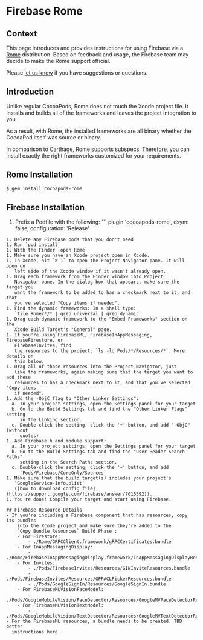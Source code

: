 # Firebase Rome

## Context

This page introduces and provides instructions for using Firebase via a
[Rome](https://github.com/CocoaPods/Rome) distribution. Based on
feedback and usage, the Firebase team may decide to make the Rome
support official.

Please [let us know](https://github.com/firebase/firebase-ios-sdk/issues) if you
have suggestions or questions.

## Introduction

Unlike regular CocoaPods, Rome does not touch the Xcode project file. It
installs and builds all of the frameworks and leaves the project integration to
you.

As a result, with Rome, the installed frameworks are all binary whether the
CocoaPod itself was source or binary.

In comparison to Carthage, Rome supports subspecs. Therefore, you can install
exactly the right frameworks customized for your requirements.

## Rome Installation

```bash
$ gem install cocoapods-rome
```

## Firebase Installation

1. Prefix a Podfile with the following: ```
plugin 'cocoapods-rome',
    dsym: false,
    configuration: 'Release'
```
1. Delete any Firebase pods that you don't need
1. Run `pod install`
1. With the Finder `open Rome`
1. Make sure you have an Xcode project open in Xcode.
1. In Xcode, hit `⌘-1` to open the Project Navigator pane. It will open on
   left side of the Xcode window if it wasn't already open.
1. Drag each framework from the Finder window into Project
   Navigator pane. In the dialog box that appears, make sure the target you
   want the framework to be added to has a checkmark next to it, and that
   you've selected "Copy items if needed".
1. Find the dynamic frameworks: In a shell type:
   `file Rome/*/* | grep universal | grep dynamic`
1. Drag each dynamic framework to the "Embed Frameworks" section on the
   Xcode Build Target's "General" page.
1. If you're using FirebaseML, FirebaseInAppMessaging, FirebaseFirestore, or
   FirebaseInvites, find
   the resources to the project: `ls -ld Pods/*/Resources/*`. More details on
   this below.
1. Drag all of those resources into the Project Navigator, just
   like the frameworks, again making sure that the target you want to add these
   resources to has a checkmark next to it, and that you've selected "Copy items
   if needed".
1. Add the -ObjC flag to "Other Linker Settings":
  a. In your project settings, open the Settings panel for your target
  b. Go to the Build Settings tab and find the "Other Linker Flags" setting
     in the Linking section.
  c. Double-click the setting, click the '+' button, and add "-ObjC" (without
     quotes)
1. Add Firebase.h and module support:
  a. In your project settings, open the Settings panel for your target
  b. Go to the Build Settings tab and find the "User Header Search Paths"
     setting in the Search Paths section.
  c. Double-click the setting, click the '+' button, and add
     `Pods/Firebase/CoreOnly/Sources`
1. Make sure that the build target(s) includes your project's
   `GoogleService-Info.plist`
   ([how to download config file](https://support.google.com/firebase/answer/7015592)).
1. You're done! Compile your target and start using Firebase.

## Firebase Resource Details
- If you're including a Firebase component that has resources, copy its bundles
    into the Xcode project and make sure they're added to the
    `Copy Bundle Resources` Build Phase :
    - For Firestore:
        - ./Rome/GRPCClient.framework/gRPCCertificates.bundle
    - For InAppMessagingDisplay:
        - ./Rome/FirebaseInAppMessagingDisplay.framework/InAppMessagingDisplayResources.bundle
    - For Invites:
        - ./Pods/FirebaseInvites/Resources/GINInviteResources.bundle
        - ./Pods/FirebaseInvites/Resources/GPPACLPickerResources.bundle
        - ./Pods/GoogleSignIn/Resources/GoogleSignIn.bundle
    - For FirebaseMLVisionFaceModel:
        - ./Pods/GoogleMobileVision/FaceDetector/Resources/GoogleMVFaceDetectorResources
    - For FirebaseMLVisionTextModel:
        - ./Pods/GoogleMobileVision/TextDetector/Resources/GoogleMVTextDetectorResources
- For the FirebaseML resources, a bundle needs to be created. TBD better
  instructions here.
